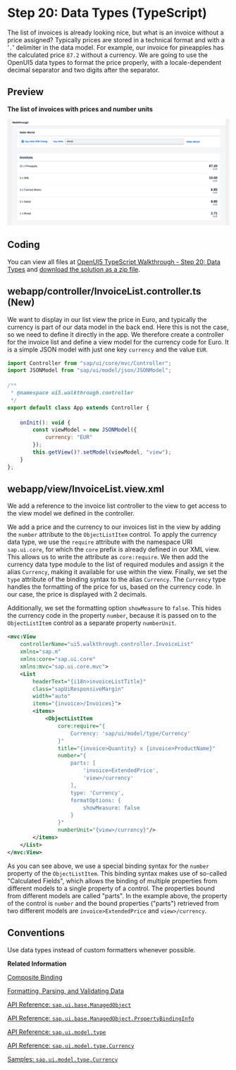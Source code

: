 <!-- loio0dad01aa741c49508b74082dd9f8c9af -->

# Step 20: Data Types \(TypeScript\)

The list of invoices is already looking nice, but what is an invoice without a price assigned? Typically prices are stored in a technical format and with a '`.`' delimiter in the data model. For example, our invoice for pineapples has the calculated price `87.2` without a currency. We are going to use the OpenUI5 data types to format the price properly, with a locale-dependent decimal separator and two digits after the separator.



## Preview

  
  
**The list of invoices with prices and number units**

![The graphic has an explanatory text.](images/UI5_Walkthrough_Step_20_dc9e919.png "The list of invoices with prices and number units")



<a name="loio0dad01aa741c49508b74082dd9f8c9af__section_wqj_flk_syb"/>

## Coding

You can view all files at [OpenUI5 TypeScript Walkthrough - Step 20: Data Types](https://github.com/sap-samples/ui5-typescript-walkthrough/tree/main/steps/20) and [download the solution as a zip file](https://sap-samples.github.io/ui5-typescript-walkthrough/ui5-typescript-walkthrough-step-20.zip).



<a name="loio0dad01aa741c49508b74082dd9f8c9af__section_ol1_zfz_nzb"/>

## webapp/controller/InvoiceList.controller.ts \(New\)

We want to display in our list view the price in Euro, and typically the currency is part of our data model in the back end. Here this is not the case, so we need to define it directly in the app. We therefore create a controller for the invoice list and define a view model for the currency code for Euro. It is a simple JSON model with just one key `currency` and the value `EUR`.

```js
import Controller from "sap/ui/core/mvc/Controller";
import JSONModel from "sap/ui/model/json/JSONModel";

/**
 * @namespace ui5.walkthrough.controller
 */
export default class App extends Controller {
    
    onInit(): void {
        const viewModel = new JSONModel({
            currency: "EUR"
        });
        this.getView()?.setModel(viewModel, "view");        
    } 
};
```



<a name="loio0dad01aa741c49508b74082dd9f8c9af__section_xqj_flk_syb"/>

## webapp/view/InvoiceList.view.xml

We add a reference to the invoice list controller to the view to get access to the view model we defined in the controller.

We add a price and the currency to our invoices list in the view by adding the `number` attribute to the `ObjectListItem` control. To apply the currency data type, we use the `require` attribute with the namespace URI `sap.ui.core`, for which the `core` prefix is already defined in our XML view. This allows us to write the attribute as `core:require`. We then add the currency data type module to the list of required modules and assign it the alias `Currency`, making it available for use within the view. Finally, we set the `type` attribute of the binding syntax to the alias `Currency`. The `Currency` type handles the formatting of the price for us, based on the currency code. In our case, the price is displayed with 2 decimals.

Additionally, we set the formatting option `showMeasure` to `false`. This hides the currency code in the property `number`, because it is passed on to the `ObjectListItem` control as a separate property `numberUnit`.

```xml
<mvc:View
    controllerName="ui5.walkthrough.controller.InvoiceList"
    xmlns="sap.m"
    xmlns:core="sap.ui.core"
    xmlns:mvc="sap.ui.core.mvc">
    <List
        headerText="{i18n>invoiceListTitle}"
        class="sapUiResponsiveMargin"
        width="auto"
        items="{invoice>/Invoices}">
        <items>
            <ObjectListItem
                core:require="{
                    Currency: 'sap/ui/model/type/Currency'
                }"
                title="{invoice>Quantity} x {invoice>ProductName}"
                number="{
                    parts: [
                        'invoice>ExtendedPrice',
                        'view>/currency'
                    ],
                    type: 'Currency',
                    formatOptions: {
                        showMeasure: false
                    }
                }"
                numberUnit="{view>/currency}"/>
        </items>
    </List>
</mvc:View>
```

As you can see above, we use a special binding syntax for the `number` property of the `ObjectListItem`. This binding syntax makes use of so-called "Calculated Fields", which allows the binding of multiple properties from different models to a single property of a control. The properties bound from different models are called "parts". In the example above, the property of the control is `number` and the bound properties \("parts"\) retrieved from two different models are `invoice>ExtendedPrice` and `view>/currency`.



## Conventions

Use data types instead of custom formatters whenever possible.

**Related Information**  


[Composite Binding](../04_Essentials/composite-binding-a2fe8e7.md "Calculated fields enable the binding of multiple properties in different models to a single property of a control.")

[Formatting, Parsing, and Validating Data](../04_Essentials/formatting-parsing-and-validating-data-07e4b92.md "Data that is presented on the UI often has to be converted so that is human readable and fits to the locale of the user. On the other hand, data entered by the user has to be parsed and validated to be understood by the data source. For this purpose, you use formatters and data types.")

[API Reference: `sap.ui.base.ManagedObject`](https://ui5.sap.com/#/api/sap.ui.base.ManagedObject)

[API Reference: `sap.ui.base.ManagedObject.PropertyBindingInfo`](https://ui5.sap.com/#/api/sap.ui.base.ManagedObject.PropertyBindingInfo)

[API Reference: `sap.ui.model.type`](https://ui5.sap.com/#/api/sap.ui.model.type)

[API Reference: `sap.ui.model.type.Currency`](https://ui5.sap.com/#/api/sap.ui.model.type.Currency)

[Samples: `sap.ui.model.type.Currency` ](https://ui5.sap.com/#/entity/sap.ui.model.type.Currency)

